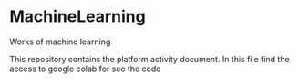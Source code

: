 # MachineLearning
Works of machine learning

This repository contains the platform activity document.
In this file find the access to google colab for see the code
